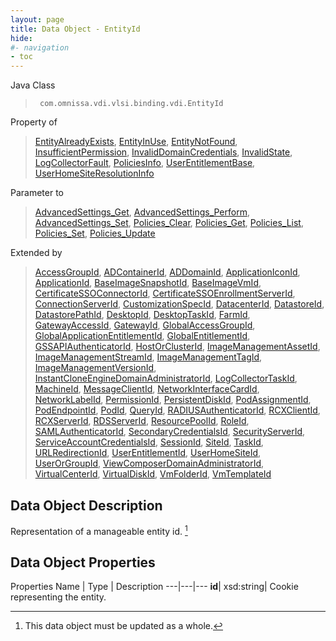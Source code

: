 ```yaml
---
layout: page
title: Data Object - EntityId
hide:
#- navigation
- toc
---
```






Java Class
> ` com.omnissa.vdi.vlsi.binding.vdi.EntityId`

Property of
> [EntityAlreadyExists](vdi.fault.EntityAlreadyExists.md#field_detail), [EntityInUse](vdi.fault.EntityInUse.md#field_detail), [EntityNotFound](vdi.fault.EntityNotFound.md#field_detail), [InsufficientPermission](vdi.fault.InsufficientPermission.md#field_detail), [InvalidDomainCredentials](vdi.fault.InvalidDomainCredentials.md#field_detail), [InvalidState](vdi.fault.InvalidState.md#field_detail), [LogCollectorFault](vdi.fault.LogCollectorFault.md#field_detail), [PoliciesInfo](vdi.users.Policies.PoliciesInfo.md#field_detail), [UserEntitlementBase](vdi.users.UserEntitlement.UserEntitlementBase.md#field_detail), [UserHomeSiteResolutionInfo](vdi.federation.UserHomeSite.UserHomeSiteResolutionInfo.md#field_detail)

Parameter to
> [AdvancedSettings_Get](vdi.utils.AdvancedSettings.md#get), [AdvancedSettings_Perform](vdi.utils.AdvancedSettings.md#perform), [AdvancedSettings_Set](vdi.utils.AdvancedSettings.md#set), [Policies_Clear](vdi.users.Policies.md#clear), [Policies_Get](vdi.users.Policies.md#get), [Policies_List](vdi.users.Policies.md#list), [Policies_Set](vdi.users.Policies.md#set), [Policies_Update](vdi.users.Policies.md#update)

Extended by
> [AccessGroupId](vdi.entity.AccessGroupId.md), [ADContainerId](vdi.entity.ADContainerId.md), [ADDomainId](vdi.entity.ADDomainId.md), [ApplicationIconId](vdi.entity.ApplicationIconId.md), [ApplicationId](vdi.entity.ApplicationId.md), [BaseImageSnapshotId](vdi.entity.BaseImageSnapshotId.md), [BaseImageVmId](vdi.entity.BaseImageVmId.md), [CertificateSSOConnectorId](vdi.entity.CertificateSSOConnectorId.md), [CertificateSSOEnrollmentServerId](vdi.entity.CertificateSSOEnrollmentServerId.md), [ConnectionServerId](vdi.entity.ConnectionServerId.md), [CustomizationSpecId](vdi.entity.CustomizationSpecId.md), [DatacenterId](vdi.entity.DatacenterId.md), [DatastoreId](vdi.entity.DatastoreId.md), [DatastorePathId](vdi.entity.DatastorePathId.md), [DesktopId](vdi.entity.DesktopId.md), [DesktopTaskId](vdi.entity.DesktopTaskId.md), [FarmId](vdi.entity.FarmId.md), [GatewayAccessId](vdi.entity.GatewayAccessId.md), [GatewayId](vdi.entity.GatewayId.md), [GlobalAccessGroupId](vdi.entity.GlobalAccessGroupId.md), [GlobalApplicationEntitlementId](vdi.entity.GlobalApplicationEntitlementId.md), [GlobalEntitlementId](vdi.entity.GlobalEntitlementId.md), [GSSAPIAuthenticatorId](vdi.entity.GSSAPIAuthenticatorId.md), [HostOrClusterId](vdi.entity.HostOrClusterId.md), [ImageManagementAssetId](vdi.entity.ImageManagementAssetId.md), [ImageManagementStreamId](vdi.entity.ImageManagementStreamId.md), [ImageManagementTagId](vdi.entity.ImageManagementTagId.md), [ImageManagementVersionId](vdi.entity.ImageManagementVersionId.md), [InstantCloneEngineDomainAdministratorId](vdi.entity.InstantCloneEngineDomainAdministratorId.md), [LogCollectorTaskId](vdi.entity.LogCollectorTaskId.md), [MachineId](vdi.entity.MachineId.md), [MessageClientId](vdi.entity.MessageClientId.md), [NetworkInterfaceCardId](vdi.entity.NetworkInterfaceCardId.md), [NetworkLabelId](vdi.entity.NetworkLabelId.md), [PermissionId](vdi.entity.PermissionId.md), [PersistentDiskId](vdi.entity.PersistentDiskId.md), [PodAssignmentId](vdi.entity.PodAssignmentId.md), [PodEndpointId](vdi.entity.PodEndpointId.md), [PodId](vdi.entity.PodId.md), [QueryId](vdi.entity.QueryId.md), [RADIUSAuthenticatorId](vdi.entity.RADIUSAuthenticatorId.md), [RCXClientId](vdi.entity.RCXClientId.md), [RCXServerId](vdi.entity.RCXServerId.md), [RDSServerId](vdi.entity.RDSServerId.md), [ResourcePoolId](vdi.entity.ResourcePoolId.md), [RoleId](vdi.entity.RoleId.md), [SAMLAuthenticatorId](vdi.entity.SAMLAuthenticatorId.md), [SecondaryCredentialsId](vdi.entity.SecondaryCredentialsId.md), [SecurityServerId](vdi.entity.SecurityServerId.md), [ServiceAccountCredentialsId](vdi.entity.ServiceAccountCredentialsId.md), [SessionId](vdi.entity.SessionId.md), [SiteId](vdi.entity.SiteId.md), [TaskId](vdi.entity.TaskId.md), [URLRedirectionId](vdi.entity.URLRedirectionId.md), [UserEntitlementId](vdi.entity.UserEntitlementId.md), [UserHomeSiteId](vdi.entity.UserHomeSiteId.md), [UserOrGroupId](vdi.entity.UserOrGroupId.md), [ViewComposerDomainAdministratorId](vdi.entity.ViewComposerDomainAdministratorId.md), [VirtualCenterId](vdi.entity.VirtualCenterId.md), [VirtualDiskId](vdi.entity.VirtualDiskId.md), [VmFolderId](vdi.entity.VmFolderId.md), [VmTemplateId](vdi.entity.VmTemplateId.md)


## Data Object Description

Representation of a manageable entity id.
 [^167]



## Data Object Properties
Properties
Name |  Type |  Description
---|---|---
**id**|  xsd:string|  Cookie representing the entity.


 


[^167]: This data object must be updated as a whole.